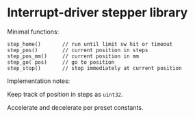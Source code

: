 # Interrupt-driver stepper library

Minimal functions:

    step_home()       // run until limit sw hit or timeout
	step_pos()        // current position in steps
	step_pos_mm()     // current position in mm
	step_go( pos)     // go to position
	step_stop()       // stop immediately at current position

Implementation notes:

Keep track of position in steps as `uint32`.

Accelerate and decelerate per preset constants.

